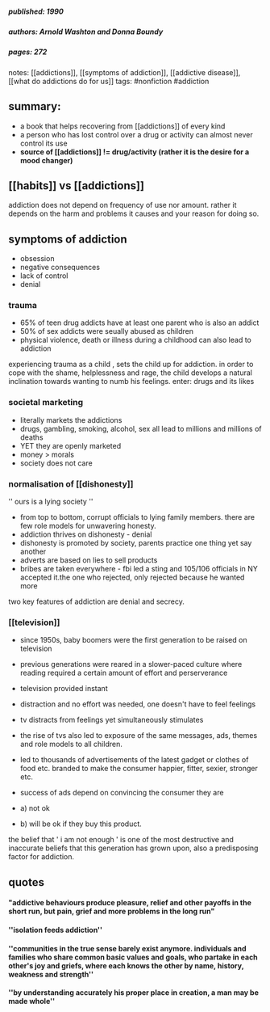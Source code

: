 ##### published: 1990
##### authors: Arnold Washton and Donna Boundy
##### pages: 272

notes: [[addictions]], [[symptoms of addiction]], [[addictive disease]], [[what do addictions do for us]]
tags: #nonfiction #addiction 


## summary: 
- a book that helps recovering from [[addictions]] of every kind 
- a person who has lost control over a drug or activity can almost never control its use
- **source of [[addictions]] != drug/activity (rather it is the desire for a mood changer)** 




## [[habits]] vs [[addictions]]

addiction does not depend on frequency of use nor amount. 
rather it depends on the harm and problems it causes and your reason for doing so.



## symptoms of addiction

- obsession
- negative consequences
- lack of control
- denial


### trauma 

- 65% of teen drug addicts have at least one parent who is also an addict
- 50% of sex addicts were seually abused as children 
- physical violence, death or illness during a childhood can also lead to addiction

experiencing trauma as a child , sets the child up for addiction. in order to cope with the shame, helplessness and rage, the child develops a natural inclination towards wanting to numb his feelings. enter: drugs and its likes


### societal marketing  

- literally markets the addictions
- drugs, gambling, smoking, alcohol, sex all lead to millions and millions of deaths
- YET they are openly marketed
- money > morals
- society does not care


### normalisation of [[dishonesty]]

'' ours is a lying society ''

- from top to bottom, corrupt officials to lying family members. there are few role models for unwavering honesty.
- addiction thrives on dishonesty - denial
- dishonesty is promoted by society, parents practice one thing yet say another
- adverts are based on lies to sell products
- bribes are taken everywhere - fbi led a sting and 105/106 officials in NY accepted it.the one who rejected, only rejected because he wanted more

two key features of addiction are denial and secrecy. 

### [[television]]

- since 1950s, baby boomers were the first generation to be raised on television
- previous generations were reared in a slower-paced culture where reading required a certain amount of effort and perserverance 
- television provided instant 
- distraction and no effort was needed, one doesn't have to feel feelings
- tv distracts from feelings yet simultaneously stimulates 

- the rise of tvs also led to exposure of the same messages, ads, themes and role models to all children.
- led to thousands of advertisements of the latest gadget or clothes of food etc. branded to make the consumer happier, fitter, sexier, stronger etc.
- success of ads depend on convincing the consumer they are 
- a) not ok
- b) will be ok if they buy this product.

the belief that ' i am not enough ' is one of the most destructive and inaccurate beliefs that this generation has grown upon, also a predisposing factor for addiction.







## quotes 


#### "addictive behaviours produce pleasure, relief and other payoffs in the short run, but pain, grief and more problems in the long run"


#### ''isolation feeds addiction''

#### ''communities in the true sense barely exist anymore. individuals and families who share common basic values and goals, who partake in each other's joy and griefs, where each knows the other by name, history, weakness and strength''

#### ''by understanding accurately his proper place in creation, a man may be made whole''

